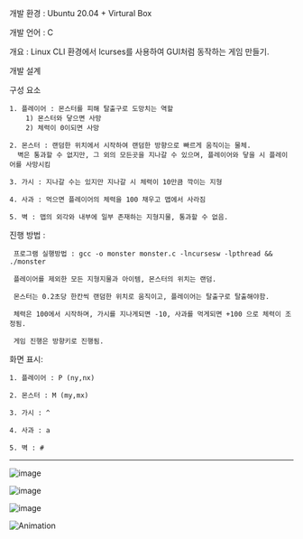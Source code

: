 개발 환경 : Ubuntu 20.04 + Virtural Box

개발 언어 : C

개요 : Linux CLI 환경에서 lcurses를 사용하여 GUI처럼 동작하는 게임 만들기.

개발 설계

구성 요소

    1. 플레이어 : 몬스터를 피해 탈출구로 도망치는 역할
        1) 몬스터와 닿으면 사망
        2) 체력이 0이되면 사망
        
    2. 몬스터 : 랜덤한 위치에서 시작하여 랜덤한 방향으로 빠르게 움직이는 물체.  
      벽은 통과할 수 없지만, 그 외의 모든곳을 지나갈 수 있으며, 플레이어와 닿을 시 플레이어를 사망시킴
    
    3. 가시 : 지나갈 수는 있지만 지나갈 시 체력이 10만큼 깍이는 지형
    
    4. 사과 : 먹으면 플레이어의 체력을 100 채우고 맵에서 사라짐
    
    5. 벽 : 맵의 외각와 내부에 일부 존재하는 지형지물, 통과할 수 없음.
진행 방법 :

     프로그램 실행방법 : gcc -o monster monster.c -lncursesw -lpthread && ./monster
    
     플레이어를 제외한 모든 지형지물과 아이템, 몬스터의 위치는 랜덤.
     
     몬스터는 0.2초당 한칸씩 랜덤한 위치로 움직이고, 플레이어는 탈출구로 탈출해야함.
     
     체력은 100에서 시작하며, 가시를 지나게되면 -10, 사과를 먹게되면 +100 으로 체력이 조정됨.
     
     게임 진행은 방향키로 진행됨.
화면 표시:

    1. 플레이어 : P (ny,nx)
    
    2. 몬스터 : M (my,mx)
    
    3. 가시 : ^
    
    4. 사과 : a
    
    5. 벽 : #
---

![image](https://github.com/junho1004/Mini_PJT/assets/109517019/a6082891-cc32-4256-b175-3672b543d9a3)


![image](https://github.com/junho1004/Mini_PJT/assets/109517019/76db734d-7280-4dba-a0f9-a4448488689a)


![image](https://github.com/junho1004/Mini_PJT/assets/109517019/6658b21f-0a2a-465d-bfff-968cd4690216)


![Animation](https://github.com/junho1004/Mini_PJT/assets/109517019/66a93782-20b3-4bf8-8556-f8de996c8107)


